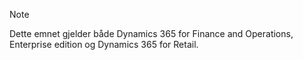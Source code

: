 > [!NOTE]
> Dette emnet gjelder både Dynamics 365 for Finance and Operations, Enterprise edition og Dynamics 365 for Retail. 